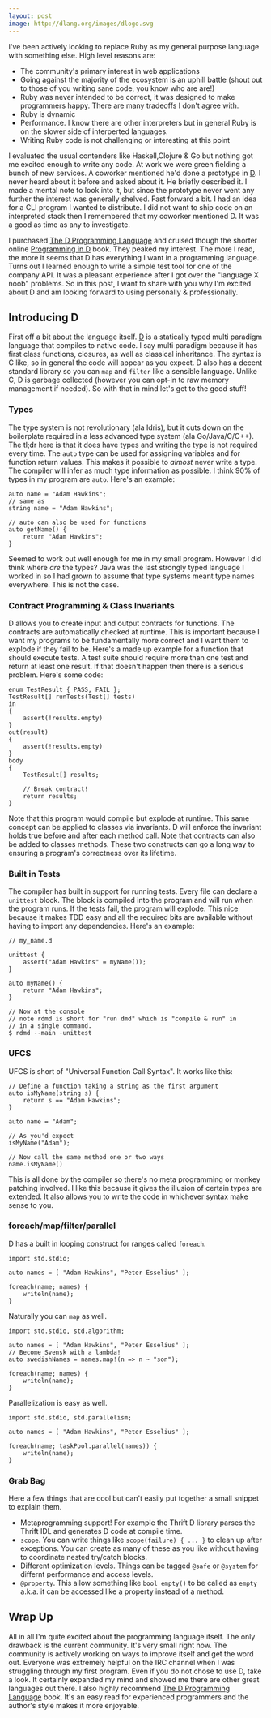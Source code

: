 ```yaml
---
layout: post
image: http://dlang.org/images/dlogo.svg
---
```


I've been actively looking to replace Ruby as my general purpose
language with something else. High level reasons are:

* The community's primary interest in web applications
* Going against the majority of the ecosystem is an uphill battle
	(shout out to those of you writing sane code, you know who are are!)
* Ruby was never intended to be correct, it was designed to make
	programmers happy. There are many tradeoffs I don't agree with.
* Ruby is dynamic
* Performance. I know there are other interpreters but in general Ruby
	is on the slower side of interperted languages.
* Writing Ruby code is not challenging or interesting at this point

I evaluated the usual contenders like Haskell,Clojure & Go but nothing
got me excited enough to write any code.
At work we were green fielding a bunch of new services. A coworker
mentioned he'd done a prototype in [D][]. I never heard about it
before and asked about it. He briefly described it. I made a mental
note to look into it, but since the prototype never went any further
the interest was generally shelved. Fast forward a bit. I had an idea
for a CLI program I wanted to distribute. I did not want to ship code
on an interpreted stack then I remembered that my coworker mentioned
D. It was a good as time as any to investigate.

I purchased [The D Programming Language][official book] and cruised
though the shorter online [Programming in D][online book] book. They
peaked my interest. The more I read, the more it seems that D has
everything I want in a programming language. Turns out I learned
enough to write a simple test tool for one of the company API. It
was a pleasant experience after I got over the "language X
noob" problems. So in this post, I want to share with you why I'm
excited about D and am looking forward to using personally &
professionally.

## Introducing D

First off a bit about the language itself. [D][] is a statically typed
multi paradigm language that compiles to native code. I say multi
paradigm because it has first class functions, closures, as well as
classical inheritance. The syntax is C like, so in general the code
will appear as you expect. D also has a decent standard library so you
can `map` and `filter` like a sensible language. Unlike C, D is
garbage collected (however you can opt-in to raw memory management if
needed). So with that in mind let's get to the good stuff!

### Types

The type system is not revolutionary (ala Idris), but it cuts down on
the boilerplate required in a less advanced type system (ala
Go/Java/C/C++). The tl;dr here is that it does have types and writing
the type is not required every time. The `auto` type can be used for
assigning variables and for function return values. This makes it
possible to _almost_ never write a type. The compiler will infer as
much type information as possible. I think 90% of types in my program
are `auto`. Here's an example:

	auto name = "Adam Hawkins";
	// same as
	string name = "Adam Hawkins";

	// auto can also be used for functions
	auto getName() {
		return "Adam Hawkins";
	}

Seemed to work out well enough for me in my small program. However I
did think where _are_ the types? Java was the last strongly typed
language I worked in so I had grown to assume that type systems meant
type names everywhere. This is not the case.

### Contract Programming & Class Invariants

D allows you to create input and output contracts for functions. The
contracts are automatically checked at runtime. This is important
because I want my programs to be fundamentally more correct and I want
them to explode if they fail to be. Here's a made up example for a
function that should execute tests. A test suite should require more
than one test and return at least one result. If that doesn't happen
then there is a serious problem. Here's some code:

	enum TestResult { PASS, FAIL };
	TestResult[] runTests(Test[] tests)
	in
	{
		assert(!results.empty)
	}
	out(result)
	{
		assert(!results.empty)
	}
	body
	{
		TestResult[] results;

		// Break contract!
		return results;
	}

Note that this program would compile but explode at runtime. This same
concept can be applied to classes via invariants. D will enforce the
invariant holds true before and after each method call. Note that
contracts can also be added to classes methods. These two constructs
can go a long way to ensuring a program's correctness over its
lifetime.

### Built in Tests

The compiler has built in support for running tests. Every file can
declare a `unittest` block. The block is compiled into the program and
will run when the program runs. If the tests fail, the program will
explode. This nice because it makes TDD easy and all the required bits
are available without having to import any dependencies. Here's an
example:

	// my_name.d

	unittest {
		assert("Adam Hawkins" = myName());
	}

	auto myName() {
		return "Adam Hawkins";
	}

	// Now at the console
	// note rdmd is short for "run dmd" which is "compile & run" in
	// in a single command.
	$ rdmd --main -unittest

### UFCS

UFCS is short of "Universal Function Call Syntax". It works like this:

	// Define a function taking a string as the first argument
	auto isMyName(string s) {
		return s == "Adam Hawkins";
	}

	auto name = "Adam";

	// As you'd expect
	isMyName("Adam");

	// Now call the same method one or two ways
	name.isMyName()

This is all done by the compiler so there's no meta programming or
monkey patching involved. I like this because it gives the illusion of
certain types are extended. It also allows you to write the code in
whichever syntax make sense to you.

### foreach/map/filter/parallel

D has a built in looping construct for ranges called `foreach`.

	import std.stdio;

	auto names = [ "Adam Hawkins", "Peter Esselius" ];

	foreach(name; names) {
		writeln(name);
	}

Naturally you can `map` as well.

	import std.stdio, std.algorithm;

	auto names = [ "Adam Hawkins", "Peter Esselius" ];
	// Become Svensk with a lambda!
	auto swedishNames = names.map!(n => n ~ "son");

	foreach(name; names) {
		writeln(name);
	}

Parallelization is easy as well.

	import std.stdio, std.parallelism;

	auto names = [ "Adam Hawkins", "Peter Esselius" ];

	foreach(name; taskPool.parallel(names)) {
		writeln(name);
	}

### Grab Bag

Here a few things that are cool but can't easily put together a small
snippet to explain them.

* Metaprogramming support! For example the Thrift D library parses the
	Thrift IDL and generates D code at compile time.
* `scope`. You can write things like `scope(failure) { ... }` to
	clean up after exceptions. You can create as many of these as you
	like without having to coordinate nested try/catch blocks.
* Different optimization levels. Things can be tagged `@safe` or
	`@system` for differnt performance and access levels.
* `@property`. This allow something like `bool empty()` to be called
	as `empty` a.k.a. it can be accessed like a property instead of a
	method.

## Wrap Up

All in all I'm quite excited about the programming language itself.
The only drawback is the current community. It's very small right now.
The community is actively working on ways to improve itself and get
the word out. Everyone was extremely helpful on the IRC channel when
I was struggling through my first program. Even if you do not chose to
use D, take a look. It certainly expanded my mind and showed me there
are other great languages out there. I also highly recommend [The
D Programming Language][Official book] book. It's an easy read for
experienced programmers and the author's style makes it more
enjoyable.

[D]: http://dlang.org
[Official book]: http://www.amazon.com/The-Programming-Language-Andrei-Alexandrescu/dp/0321635361
[Online book]: http://ddili.org/ders/d.en/index.html
